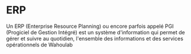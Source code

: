 # ERP
Un ERP (Enterprise Resource Planning) ou encore parfois appelé PGI (Progiciel de Gestion Intégré) est un système d'information qui permet de gérer et suivre au quotidien, l'ensemble des informations et des services opérationnels de Wahoulab
